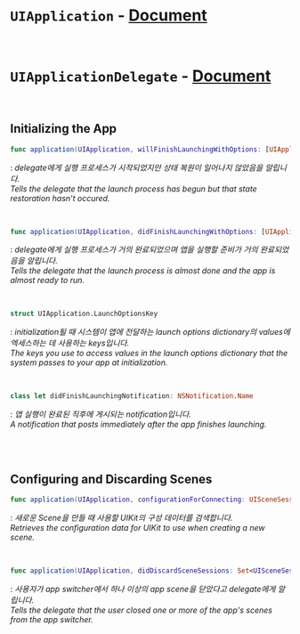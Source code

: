 # `UIApplication` - [Document](https://developer.apple.com/documentation/uikit/uiapplication)


<br>


# `UIApplicationDelegate` - [Document](https://developer.apple.com/documentation/uikit/uiapplicationdelegate)


<br>


## Initializing the App

```swift
func application(UIApplication, willFinishLaunchingWithOptions: [UIApplication.LaunchOptionsKey : Any]?) -> Bool
```
: *delegate에게 실행 프로세스가 시작되었지만 상태 복원이 일어나지 않았음을 알립니다.*
<br>*Tells the delegate that the launch process has begun but that state restoration hasn’t occured.*


<br>


```swift
func application(UIApplication, didFinishLaunchingWithOptions: [UIApplication.LaunchOptionsKey : Any]?) -> Bool
```
: *delegate에게 실행 프로세스가 거의 완료되었으며 앱을 실행할 준비가 거의 완료되었음을 알립니다.*
<br>*Tells the delegate that the launch process is almost done and the app is almost ready to run.*


<br>


```swift
struct UIApplication.LaunchOptionsKey
```
: *initialization될 때 시스템이 앱에 전달하는 launch options dictionary의 values에 엑세스하는 데 사용하는 keys입니다.*
<br>*The keys you use to access values in the launch options dictionary that the system passes to your app at initialization.*


<br>


```swift
class let didFinishLaunchingNotification: NSNotification.Name
```
: *앱 실행이 완료된 직후에 게시되는 notification입니다.*
<br>*A notification that posts immediately after the app finishes launching.*

<br>
<br>


## Configuring and Discarding Scenes

```swift
func application(UIApplication, configurationForConnecting: UISceneSession, options: UIScene.ConnectionOptions) -> UISceneConfiguration
```
: *새로운 Scene을 만들 때 사용할 UIKit의 구성 데이터를 검색합니다.*
<br>*Retrieves the configuration data for UIKit to use when creating a new scene.*


<br>

```swift
func application(UIApplication, didDiscardSceneSessions: Set<UISceneSession>)
```

: *사용자가 app switcher에서 하나 이상의 app scene을 닫았다고 delegate에게 알립니다.*
<br>*Tells the delegate that the user closed one or more of the app's scenes from the app switcher.*
